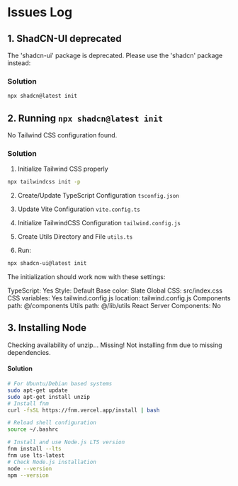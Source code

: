 # Issues Log

## 1. ShadCN-UI deprecated
The 'shadcn-ui' package is deprecated. Please use the 'shadcn' package instead:

### Solution
```sh 
npx shadcn@latest init
```

## 2. Running `npx shadcn@latest init`
No Tailwind CSS configuration found.

### Solution
1. Initialize Tailwind CSS properly
```sh
npx tailwindcss init -p
```
2. Create/Update TypeScript Configuration
`tsconfig.json`

3. Update Vite Configuration
`vite.config.ts`

4. Initialize TailwindCSS Configuration
`tailwind.config.js`

5. Create Utils Directory and File
`utils.ts`
6. Run:
```sh
npx shadcn-ui@latest init
```
The initialization should work now with these settings:

TypeScript: Yes
Style: Default
Base color: Slate
Global CSS: src/index.css
CSS variables: Yes
tailwind.config.js location: tailwind.config.js
Components path: @/components
Utils path: @/lib/utils
React Server Components: No

## 3. Installing Node

Checking availability of unzip... Missing!
Not installing fnm due to missing dependencies.

#### Solution

```sh
# For Ubuntu/Debian based systems
sudo apt-get update
sudo apt-get install unzip
# Install fnm
curl -fsSL https://fnm.vercel.app/install | bash

# Reload shell configuration
source ~/.bashrc

# Install and use Node.js LTS version
fnm install --lts
fnm use lts-latest
# Check Node.js installation
node --version
npm --version
```

